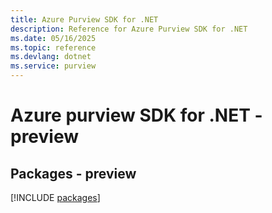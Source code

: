 ```yaml
---
title: Azure Purview SDK for .NET
description: Reference for Azure Purview SDK for .NET
ms.date: 05/16/2025
ms.topic: reference
ms.devlang: dotnet
ms.service: purview
---
```

# Azure purview SDK for .NET - preview
## Packages - preview
[!INCLUDE [packages](purview-index.md)]